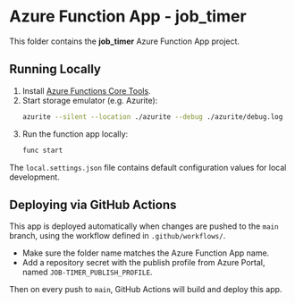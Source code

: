 # Azure Function App - job_timer

This folder contains the **job_timer** Azure Function App project.

## Running Locally

1. Install [Azure Functions Core Tools](https://learn.microsoft.com/azure/azure-functions/functions-run-local).
2. Start storage emulator (e.g. Azurite):
   ```bash
   azurite --silent --location ./azurite --debug ./azurite/debug.log
   ```
3. Run the function app locally:
   ```bash
   func start
   ```

The `local.settings.json` file contains default configuration values for local development.

## Deploying via GitHub Actions

This app is deployed automatically when changes are pushed to the `main` branch, using the workflow defined in `.github/workflows/`.  

- Make sure the folder name matches the Azure Function App name.  
- Add a repository secret with the publish profile from Azure Portal, named `JOB-TIMER_PUBLISH_PROFILE`.  

Then on every push to `main`, GitHub Actions will build and deploy this app.
